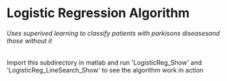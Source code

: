 # Logistic Regression Algorithm
###### Uses superived learning to classify patients with parkisons diseasesand those without it

Import this subdirectory in matlab and run 'LogisticReg_Show' and 'LogisticReg_LineSearch_Show' to see the algorithm work in action

